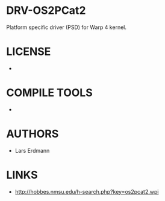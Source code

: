 # DRV-OS2PCat2
Platform specific driver (PSD) for Warp 4 kernel. 

LICENSE
===============
* 

COMPILE TOOLS
===============
* 
 
AUTHORS
===============
* Lars Erdmann

LINKS
===============
* http://hobbes.nmsu.edu/h-search.php?key=os2pcat2.wpi

